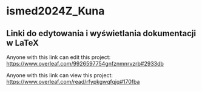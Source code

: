 # ismed2024Z_Kuna

## Linki do edytowania i wyświetlania dokumentacji w LaTeX

Anyone with this link can edit this project: https://www.overleaf.com/9926597754gnfznmnrvzrb#2933db

Anyone with this link can view this project: https://www.overleaf.com/read/rfypkgwqfqjq#170fba
